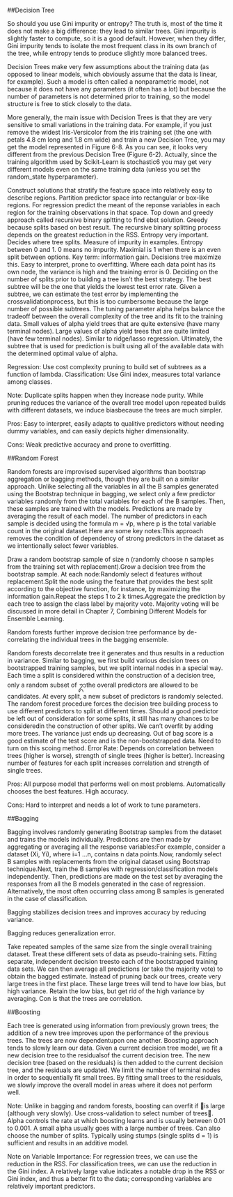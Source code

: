 ##Decision Tree

So should you use Gini impurity or entropy? The truth is, most of the time it does not make a big difference: they lead to similar trees. Gini impurity is slightly faster to compute, so it is a good default. However, when they differ, Gini impurity tends to isolate the most frequent class in its own branch of the tree, while entropy tends to produce slightly more balanced trees.

Decision Trees make very few assumptions about the training data (as opposed to linear models, which obviously assume that the data is linear, for example). Such a model is often called a nonparametric model, not because it does not have any parameters (it often has a lot) but because the number of parameters is not determined prior to training, so the model structure is free to stick closely to the data.

More generally, the main issue with Decision Trees is that they are very sensitive to small variations in the training data. For example, if you just remove the widest Iris-Versicolor from the iris training set (the one with petals 4.8 cm long and 1.8 cm wide) and train a new Decision Tree, you may get the model represented in Figure 6-8. As you can see, it looks very different from the previous Decision Tree (Figure 6-2). Actually, since the training algorithm used by Scikit-Learn is stochastic6 you may get very different models even on the same training data (unless you set the random_state hyperparameter).

Construct solutions that stratify the feature space into relatively easy to describe regions. Partition predictor space into rectangular or box-like regions. For regression predict the meant of the reponse variables in each region for the training observations in that space. Top down and greedy approach called recursive binary spltting to find ebst solution. Greedy because splits based on best result. The recursive binary splitting process depends on the greatest reduction in the RSS. Entropy very important. Decides where tree splits. Measure of impurity in examples. Entropy between 0 and 1. 0 means no impurity. Maximial is 1 when there is an even split between options. Key term: information gain. Decisions tree maximize this. Easy to interpret, prone to overfitting. 
Where each data point has its own node, the variance is high and the training error is 0.  Deciding on the number of splits prior to building a tree isn’t the best strategy. The best subtree will be the one that yields the lowest test error rate. Given a subtree, we can estimate the test error by implementing the crossvalidationprocess, but this is too cumbersome because the large number of possible subtrees. The tuning parameter alpha helps balance the tradeoff between the overall complexity of the tree and its fit to the training data. Small values of alpha yield trees that are quite extensive (have many terminal nodes). Large values of alpha yield trees that are quite limited (have few terminal nodes). Similar to ridge/lasso regression. Ultimately, the subtree that is used for prediction is built using all of the available data with the determined optimal value of alpha.

Regression: Use cost complexity pruning to build set of subtrees as a function of lambda. Classification: Use Gini index, measures total variance among classes. 

Note: Duplicate splits happen when they increase node purity. While pruning reduces the variance of the overall tree model upon repeated builds with different datasets, we induce biasbecause the trees are much simpler.

Pros: Easy to interpret, easily adapts to qualitive predictors without needing dummy variables, and can easily depicts higher dimensionality.

Cons: Weak predictive accuracy and prone to overfitting.

##Random Forest

Random forests are improvised supervised algorithms than bootstrap aggregation or bagging methods, though they are built on a similar approach. Unlike selecting all the variables in all the B samples generated using the Bootstrap technique in bagging, we select only a few predictor variables randomly from the total variables for each of the B samples. Then, these samples are trained with the models. Predictions are made by averaging the result of each model. The number of predictors in each sample is decided using the formula m = √p, where p is the total variable count in the original dataset.Here are some key notes:This approach removes the condition of dependency of strong predictors in the dataset as we intentionally select fewer variables.

Draw a random bootstrap sample of size n (randomly choose n samples from the training set with replacement).Grow a decision tree from the bootstrap sample. At each node:Randomly select d features without replacement.Split the node using the feature that provides the best split according to the objective function, for instance, by maximizing the information gain.Repeat the steps 1 to 2 k times.Aggregate the prediction by each tree to assign the class label by majority vote. Majority voting will be discussed in more detail in Chapter 7, Combining Different Models for Ensemble Learning.

Random forests further improve decision tree performance by de-correlating the individual trees in the bagging ensemble.

Random forests decorrelate tree it generates and thus results in a reduction in variance. Similar to bagging, we first build various decision trees on bootstrapped training samples, but we split internal nodes in a special way. Each time a split is considered within the construction of a decision tree, only a random subset of ᬊthe overall predictors are allowed to be candidates. At every split, a new subset of predictors is randomly selected. The random forest procedure forces the decision tree building process to use different predictors to split at different times. Should a good predictor be left out of consideration for some splits, it still has many chances to be consideredin the construction of other splits. We can’t overfit by adding more trees. The variance just ends up decreasing. Out of bag score is a good estimate of the test score and is the non-bootstrapped data. Need to turn on this scoing method.
Error Rate: Depends on correlation between trees (higher is worse), strength of single trees (higher is better). Increasing number of features for each split increases correlation and strength of single trees.

Pros: All purpose model that performs well on most problems. Automatically chooses the best features. High accuracy.

Cons: Hard to interpret and needs a lot of work to tune parameters.


##Bagging

Bagging involves randomly generating Bootstrap samples from the dataset and trains the models individually. Predictions are then made by aggregating or averaging all the response variables:For example, consider a dataset (Xi, Yi), where i=1 …n, contains n data points.Now, randomly select B samples with replacements from the original dataset using Bootstrap technique.Next, train the B samples with regression/classification models independently. Then, predictions are made on the test set by averaging the responses from all the B models generated in the case of regression. Alternatively, the most often occurring class among B samples is generated in the case of classification.

Bagging stabilizes decision trees and improves accuracy by reducing variance.
            
Bagging reduces generalization error.

Take repeated samples of the same size from the single overall training dataset. Treat these different sets of data as pseudo-training sets. Fitting separate, independent decision treesto each of the bootstrapped training data sets. We can then average all predictions (or take the majority vote) to obtain the bagged estimate. Instead of pruning back our trees, create very large trees in the first place. These large trees will tend to have low bias, but high variance. Retain the low bias, but get rid of the high variance by averaging. Con is that the trees are correlation. 

##Boosting

Each tree is generated using information from previously grown trees; the addition of a new tree improves upon the performance of the previous trees. The trees are now dependentupon one another. Boosting approach tends to slowly learn our data. Given a current decision tree model, we fit a new decision tree to the residualsof the current decision tree. The new decision tree (based on the residuals) is then added to the current decision tree, and the residuals are updated. We limit the number of terminal nodes in order to sequentially fit small trees. By fitting small trees to the residuals, we slowly improve the overall model in areas where it does not perform well. 

Note: Unlike in bagging and random forests, boosting can overfit if ᫦is large (although very slowly). Use cross-validation to select number of trees᫦. Alpha controls the rate at which boosting learns and is usually between 0.01 to 0.001. A small alpha usually goes with a large number of trees. Can also choose the number of splits. Typically using stumps (single splits d = 1) is sufficient and results in an additive model. 

Note on Variable Importance: For regression trees, we can use the reduction in the RSS. For classification trees, we can use the reduction in the Gini index. A relatively large value indicates a notable drop in the RSS or Gini index, and thus a better fit to the data; corresponding variables are relatively important predictors.